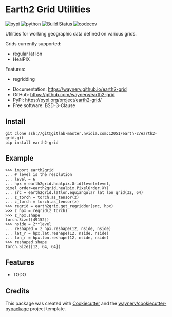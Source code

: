 # Earth2 Grid Utilities


[![pypi](https://img.shields.io/pypi/v/earth2-grid.svg)](https://pypi.org/project/earth2-grid/)
[![python](https://img.shields.io/pypi/pyversions/earth2-grid.svg)](https://pypi.org/project/earth2-grid/)
[![Build Status](https://github.com/waynerv/earth2-grid/actions/workflows/dev.yml/badge.svg)](https://github.com/waynerv/earth2-grid/actions/workflows/dev.yml)
[![codecov](https://codecov.io/gh/waynerv/earth2-grid/branch/main/graphs/badge.svg)](https://codecov.io/github/waynerv/earth2-grid)



Utilities for working geographic data defined on various grids.

Grids currently supported:
- regular lat lon
- HealPIX

Features:
- regridding


* Documentation: <https://waynerv.github.io/earth2-grid>
* GitHub: <https://github.com/waynerv/earth2-grid>
* PyPI: <https://pypi.org/project/earth2-grid/>
* Free software: BSD-3-Clause

## Install


```
git clone ssh://git@gitlab-master.nvidia.com:12051/earth-2/earth2-grid.git
pip install earth2-grid
```

## Example

```
>>> import earth2grid
... # level is the resolution
... level = 6
... hpx = earth2grid.healpix.Grid(level=level, pixel_order=earth2grid.healpix.PixelOrder.XY)
... src = earth2grid.latlon.equiangular_lat_lon_grid(32, 64)
... z_torch = torch.as_tensor(z)
... z_torch = torch.as_tensor(z)
>>> regrid = earth2grid.get_regridder(src, hpx)
>>> z_hpx = regrid(z_torch)
>>> z_hpx.shape
torch.Size([49152])
>>> nside = 2**level
... reshaped = z_hpx.reshape(12, nside, nside)
... lat_r = hpx.lat.reshape(12, nside, nside)
... lon_r = hpx.lon.reshape(12, nside, nside)
>>> reshaped.shape
torch.Size([12, 64, 64])
```


## Features

* TODO

## Credits

This package was created with [Cookiecutter](https://github.com/audreyr/cookiecutter) and the [waynerv/cookiecutter-pypackage](https://github.com/waynerv/cookiecutter-pypackage) project template.
